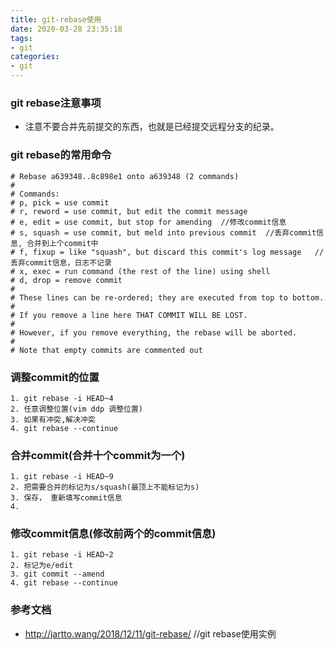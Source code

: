 ```yaml
---
title: git-rebase使用
date: 2020-03-28 23:35:18
tags:
- git
categories:
- git
---
```


### git rebase注意事项
- 注意不要合并先前提交的东西，也就是已经提交远程分支的纪录。

### git rebase的常用命令
```
# Rebase a639348..8c898e1 onto a639348 (2 commands)
#
# Commands:
# p, pick = use commit
# r, reword = use commit, but edit the commit message
# e, edit = use commit, but stop for amending  //修改commit信息
# s, squash = use commit, but meld into previous commit  //丢弃commit信息, 合并到上个commit中
# f, fixup = like "squash", but discard this commit's log message   //丢弃commit信息，日志不记录
# x, exec = run command (the rest of the line) using shell
# d, drop = remove commit
#
# These lines can be re-ordered; they are executed from top to bottom.
#
# If you remove a line here THAT COMMIT WILL BE LOST.
#
# However, if you remove everything, the rebase will be aborted.
#
# Note that empty commits are commented out

```

### 调整commit的位置
```
1. git rebase -i HEAD~4
2. 任意调整位置(vim ddp 调整位置)
3. 如果有冲突,解决冲突
4. git rebase --continue
```
### 合并commit(合并十个commit为一个)
```
1. git rebase -i HEAD~9
2. 把需要合并的标记为s/squash(最顶上不能标记为s)
3. 保存， 重新填写commit信息
4. 
```

### 修改commit信息(修改前两个的commit信息)
```
1. git rebase -i HEAD~2
2. 标记为e/edit
3. git commit --amend
4. git rebase --continue
```

### 参考文档
- http://jartto.wang/2018/12/11/git-rebase/   //git rebase使用实例